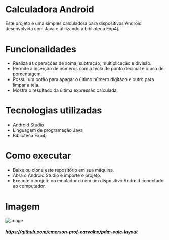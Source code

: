 # Calculadora Android
Este projeto é uma simples calculadora para dispositivos Android desenvolvida com Java e utilizando a biblioteca Exp4j.

# Funcionalidades
- Realiza as operações de soma, subtração, multiplicação e divisão.
- Permite a inserção de números com a tecla de ponto decimal e o uso de porcentagem.
- Possui um botão para apagar o último número digitado e outro para limpar a tela.
- Mostra o resultado da última expressão calculada.
# Tecnologias utilizadas
- Android Studio
- Linguagem de programação Java
- Biblioteca Exp4j
# Como executar
- Baixe ou clone este repositório em sua máquina.
- Abra o Android Studio e importe o projeto.
- Execute o projeto no emulador ou em um dispositivo Android conectado ao computador.

# Imagem

![image](https://user-images.githubusercontent.com/116971675/231631726-2ae28c41-4467-4986-9259-e7c9439b5f38.png)

##### https://github.com/emerson-prof-carvalho/pdm-calc-layout
